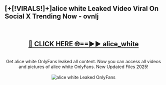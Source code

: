 <h2>[+[!VIRALS!]+]alice white Leaked Video Viral On Social X Trending Now - ovnlj</h2>
<br>
<div align="center">
<h2><a href="https://libra.edu.pl?alice_white" rel="nofollow">🔴 CLICK HERE 🌐==►► alice_white</a></h2>
<br>
Get alice white OnlyFans leaked all content. Now you can access all videos and pictures of alice white OnlyFans. New Updated Files 2025!
<br>
<br>
<a href="https://libra.edu.pl?alice_white" rel="nofollow" data-target="animated-image.originalLink"><img src="https://i.ibb.co.com/WyWwxjT/player-gif2.gif" alt="alice white Leaked OnlyFans" style="max-width: 100%; display: inline-block;" data-target="animated-image.originalImage"></a>
</div>
<br>